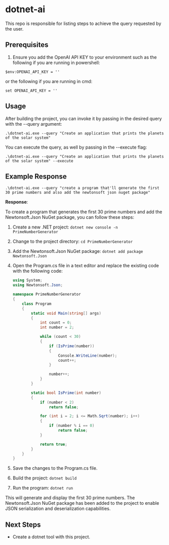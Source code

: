 # dotnet-ai

This repo is responsible for listing steps to achieve the query requested by the user.

## Prerequisites

1. Ensure you add the OpenAI API KEY to your environment such as the following if you are running in powershell:

```
$env:OPENAI_API_KEY = ''
```

or the following if you are running in cmd:

```
set OPENAI_API_KEY = ''
```

## Usage

After building the project, you can invoke it by passing in the desired query with the --query argument:

```
.\dotnet-ai.exe --query "Create an application that prints the planets of the solar system"
```

You can execute the query, as well by passing in the --execute flag:

```
.\dotnet-ai.exe --query "Create an application that prints the planets of the solar system" --execute
```

## Example Response

```
.\dotnet-ai.exe --query "create a program that'll generate the first 30 prime numbers and also add the newtonsoft json nuget package"
```

**Response**:

To create a program that generates the first 30 prime numbers and add the Newtonsoft.Json NuGet package, you can follow these steps:

1. Create a new .NET project:
   ```dotnet new console -n PrimeNumberGenerator```

2. Change to the project directory:
   ```cd PrimeNumberGenerator```

3. Add the Newtonsoft.Json NuGet package:
   ```dotnet add package Newtonsoft.Json```

4. Open the Program.cs file in a text editor and replace the existing code with the following code:
   ```csharp
   using System;
   using Newtonsoft.Json;

   namespace PrimeNumberGenerator
   {
       class Program
       {
           static void Main(string[] args)
           {
               int count = 0;
               int number = 2;

               while (count < 30)
               {
                   if (IsPrime(number))
                   {
                       Console.WriteLine(number);
                       count++;
                   }

                   number++;
               }
           }

           static bool IsPrime(int number)
           {
               if (number < 2)
                   return false;

               for (int i = 2; i <= Math.Sqrt(number); i++)
               {
                   if (number % i == 0)
                       return false;
               }

               return true;
           }
       }
   }
   ```

5. Save the changes to the Program.cs file.

6. Build the project:
   ```dotnet build```

7. Run the program:
   ```dotnet run```

This will generate and display the first 30 prime numbers. The Newtonsoft.Json NuGet package has been added to the project to enable JSON serialization and deserialization capabilities.

## Next Steps

- Create a dotnet tool with this project.